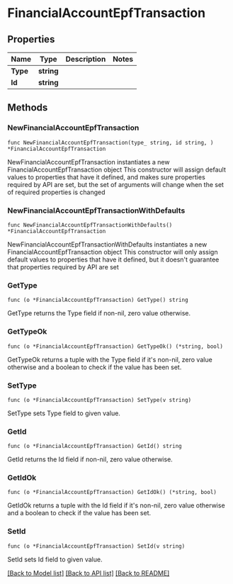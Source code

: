 # FinancialAccountEpfTransaction

## Properties

Name | Type | Description | Notes
------------ | ------------- | ------------- | -------------
**Type** | **string** |  | 
**Id** | **string** |  | 

## Methods

### NewFinancialAccountEpfTransaction

`func NewFinancialAccountEpfTransaction(type_ string, id string, ) *FinancialAccountEpfTransaction`

NewFinancialAccountEpfTransaction instantiates a new FinancialAccountEpfTransaction object
This constructor will assign default values to properties that have it defined,
and makes sure properties required by API are set, but the set of arguments
will change when the set of required properties is changed

### NewFinancialAccountEpfTransactionWithDefaults

`func NewFinancialAccountEpfTransactionWithDefaults() *FinancialAccountEpfTransaction`

NewFinancialAccountEpfTransactionWithDefaults instantiates a new FinancialAccountEpfTransaction object
This constructor will only assign default values to properties that have it defined,
but it doesn't guarantee that properties required by API are set

### GetType

`func (o *FinancialAccountEpfTransaction) GetType() string`

GetType returns the Type field if non-nil, zero value otherwise.

### GetTypeOk

`func (o *FinancialAccountEpfTransaction) GetTypeOk() (*string, bool)`

GetTypeOk returns a tuple with the Type field if it's non-nil, zero value otherwise
and a boolean to check if the value has been set.

### SetType

`func (o *FinancialAccountEpfTransaction) SetType(v string)`

SetType sets Type field to given value.


### GetId

`func (o *FinancialAccountEpfTransaction) GetId() string`

GetId returns the Id field if non-nil, zero value otherwise.

### GetIdOk

`func (o *FinancialAccountEpfTransaction) GetIdOk() (*string, bool)`

GetIdOk returns a tuple with the Id field if it's non-nil, zero value otherwise
and a boolean to check if the value has been set.

### SetId

`func (o *FinancialAccountEpfTransaction) SetId(v string)`

SetId sets Id field to given value.



[[Back to Model list]](../README.md#documentation-for-models) [[Back to API list]](../README.md#documentation-for-api-endpoints) [[Back to README]](../README.md)


